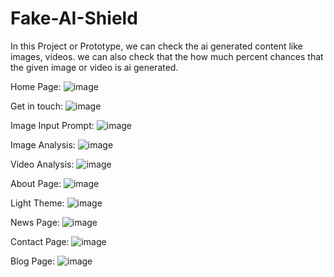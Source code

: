 # Fake-AI-Shield
In this Project or Prototype, we can check the ai generated content like images, videos.  we can also check that the how much percent chances that the given image or video is ai generated.


Home Page: 
![image](https://github.com/user-attachments/assets/a641e72e-bfa2-40dc-9012-0e8019b13626)

Get in touch:
![image](https://github.com/user-attachments/assets/f891dbb1-e68c-4712-90ab-1991694d88cd)


Image Input Prompt:
![image](https://github.com/user-attachments/assets/bed9fe66-311f-4ae0-8e10-5e8b87307012)


Image Analysis:
![image](https://github.com/user-attachments/assets/76cb7822-eaa2-4cd8-a637-b2de0ad4a07f)


Video Analysis: 
![image](https://github.com/user-attachments/assets/0526dcfb-cfbd-4d83-9ef8-d396b237a1dc)


About Page:
![image](https://github.com/user-attachments/assets/9da92823-e8e4-4941-b96f-eaf6fc6b6286)

Light Theme: 
![image](https://github.com/user-attachments/assets/116c737a-d2ba-49cf-b9b1-c5d3fa16d7c7)


News Page: 
![image](https://github.com/user-attachments/assets/f585f321-cb16-4175-866f-16420d86f538)


Contact Page: 
![image](https://github.com/user-attachments/assets/79aabb95-b5c1-41db-8cee-6e5317193d50)


Blog Page: 
![image](https://github.com/user-attachments/assets/5163f773-2853-418e-b81a-8424f9320658)








